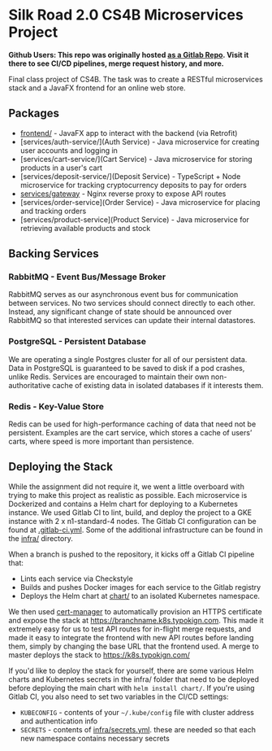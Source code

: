 # Silk Road 2.0 CS4B Microservices Project

**Github Users: This repo was originally hosted [as a Gitlab Repo](https://gitlab.com/TypoKign/microservices.git). Visit it there to see CI/CD pipelines, merge request history, and more.**

Final class project of CS4B. The task was to create a RESTful microservices stack and a JavaFX frontend for an online web store.

## Packages

- [frontend/](Frontend) - JavaFX app to interact with the backend (via Retrofit)
- [services/auth-service/](Auth Service) - Java microservice for creating user accounts and logging in
- [services/cart-service/](Cart Service) - Java microservice for storing products in a user's cart
- [services/deposit-service/](Deposit Service) - TypeScript + Node microservice for tracking cryptocurrency deposits to pay for orders
- [services/gateway](Gateway) - Nginx reverse proxy to expose API routes
- [services/order-service](Order Service) - Java microservice for placing and tracking orders
- [services/product-service](Product Service) - Java microservice for retrieving available products and stock

## Backing Services

### RabbitMQ - Event Bus/Message Broker

RabbitMQ serves as our asynchronous event bus for communication between services. No two services should connect directly to each other. Instead, any significant change of state should be announced over RabbitMQ so that 
interested services can update their internal datastores.

### PostgreSQL - Persistent Database

We are operating a single Postgres cluster for all of our persistent data. Data in PostgreSQL is guaranteed to be saved to disk if a pod crashes, unlike Redis. Services are encouraged to maintain their own 
non-authoritative cache of existing data in isolated databases if it interests them.

### Redis - Key-Value Store

Redis can be used for high-performance caching of data that need not be persistent. Examples are the cart service, which stores a cache of users’ carts, where speed is more important than persistence.

## Deploying the Stack

While the assignment did not require it, we went a little overboard with trying to make this project as realistic as possible. Each microservice is Dockerized and contains a Helm chart for deploying to a Kubernetes instance.
We used Gitlab CI to lint, build, and deploy the project to a GKE instance with 2 x n1-standard-4 nodes. The Gitlab CI configuration can be found at [.gitlab-ci.yml](.gitlab-ci.yml). Some of the additional infrastructure can 
be found in the [infra/](infra/) directory.

When a branch is pushed to the repository, it kicks off a Gitlab CI pipeline that:
 - Lints each service via Checkstyle
 - Builds and pushes Docker images for each service to the Gitlab registry
 - Deploys the Helm chart at [chart/](chart/) to an isolated Kubernetes namespace.

We then used [cert-manager](https://github.com/jetstack/cert-manager) to automatically provision an HTTPS certificate and expose the stack at https://branchname.k8s.typokign.com. This made it extremely easy for us to test API
routes for in-flight merge requests, and made it easy to integrate the frontend with new API routes before landing them, simply by changing the base URL that the frontend used. A merge to master deploys the stack to
https://k8s.typokign.com/

If you'd like to deploy the stack for yourself, there are some various Helm charts and Kubernetes secrets in the infra/ folder that need to be deployed before deploying the main chart with `helm install chart/`. If you're
using Gitlab CI, you also need to set two variables in the CI/CD settings:
 - `KUBECONFIG` - contents of your `~/.kube/config` file with cluster address and authentication info
 - `SECRETS` - contents of [infra/secrets.yml](infra/secrets.yml). these are needed so that each new namespace contains necessary secrets
 